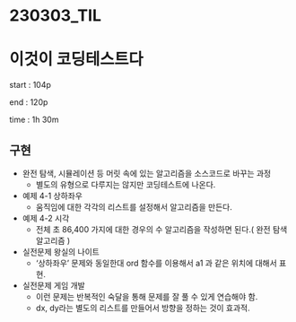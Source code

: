 # 230303_TIL

# 이것이 코딩테스트다

start : 104p

end : 120p

time : 1h 30m

## 구현

- 완전 탐색, 시뮬레이션 등 머릿 속에 있는 알고리즘을 소스코드로 바꾸는 과정
    - 별도의 유형으로 다루지는 않지만 코딩테스트에 나온다.
- 예제 4-1 상하좌우
    - 움직임에 대한 각각의 리스트를 설정해서 알고리즘을 만든다.
- 예제 4-2 시각
    - 전체 초 86,400 가지에 대한 경우의 수 알고리즘을 작성하면 된다.( 완전 탐색 알고리즘 )
- 실전문제 왕실의 나이트
    - ‘상하좌우’ 문제와 동일한대 ord 함수를 이용해서 a1 과 같은 위치에 대해서 표현.
- 실전문제 게임 개발
    - 이런 문제는 반복적인 숙달을 통해 문제를 잘 풀 수 있게 연습해야 함.
    - dx, dy라는 별도의 리스트를 만들어서 방향을 정하는 것이 효과적.
